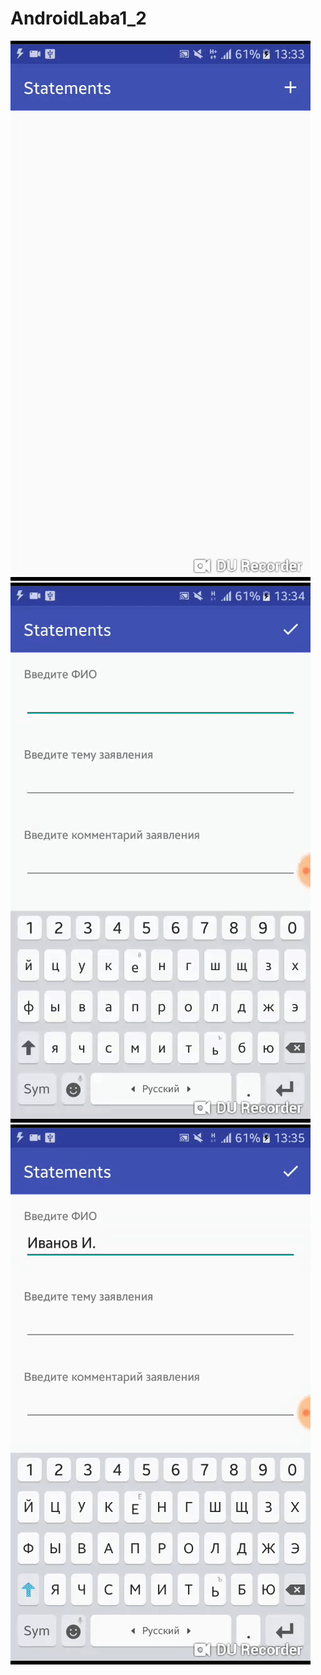 # AndroidLaba1_2
![preview1](https://github.com/dmitriykotov333/AndroidLaba1_2/blob/master/preview1.gif)
![preview2](https://github.com/dmitriykotov333/AndroidLaba1_2/blob/master/preview2.gif)
![preview3](https://github.com/dmitriykotov333/AndroidLaba1_2/blob/master/preview3.gif)

